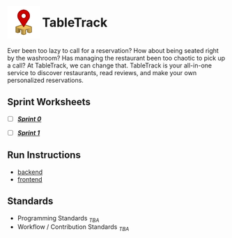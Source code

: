<h1 style="display: flex; align-items: center; gap: 5px;">
  <img src="TableTrack-logo.svg" alt="Logo" height="75" style="padding: 0; margin: 0;" />
  TableTrack
</h1>

Ever been too lazy to call for a reservation? How about being seated right by the washroom? Has managing the restaurant been too chaotic to pick up a call? At TableTrack, we can change that. TableTrack is your all-in-one service to discover restaurants, read reviews, and make your own personalized reservations.


## Sprint Worksheets
 - [ ] ***[Sprint 0](./documentation/sprint0/sprint0.md)***
 - [ ] ***[Sprint 1](./documentation/sprint1/worksheet1.md)***


## Run Instructions
- [backend](./documentation/Run_Instructions.md)
- [frontend](./source/frontend/web/README.md)

## Standards
- Programming Standards *$_{TBA}$*
- Workflow / Contribution Standards *$_{TBA}$*


